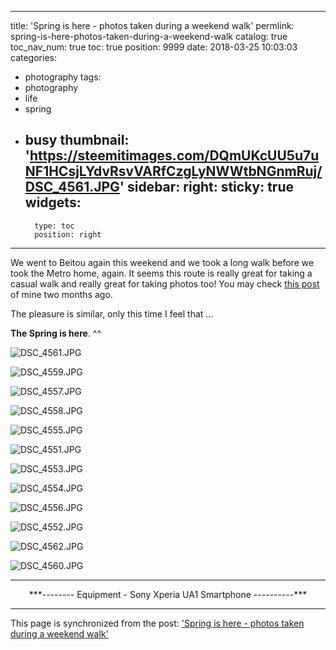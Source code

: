 
---
title: 'Spring is here - photos taken during a weekend walk'
permlink: spring-is-here-photos-taken-during-a-weekend-walk
catalog: true
toc_nav_num: true
toc: true
position: 9999
date: 2018-03-25 10:03:03
categories:
- photography
tags:
- photography
- life
- spring
- busy
thumbnail: 'https://steemitimages.com/DQmUKcUU5u7uNF1HCsjLYdvRsvVARfCzgLyNWWtbNGnmRuj/DSC_4561.JPG'
sidebar:
    right:
        sticky: true
widgets:
    -
        type: toc
        position: right
---


We went to Beitou again this weekend and we took a long walk before we took the Metro home, again. It seems this route is really great for taking a casual walk and really great for taking photos too! You may check [this post](https://steemit.com/photography/@deanliu/walk-and-shoot-sharing-photos-shot-during-our-beitou-shipai-walk) of mine two months ago. 

The pleasure is similar, only this time I feel that ...

**The Spring is here**. ^^ 

![DSC_4561.JPG](https://steemitimages.com/DQmUKcUU5u7uNF1HCsjLYdvRsvVARfCzgLyNWWtbNGnmRuj/DSC_4561.JPG)

![DSC_4559.JPG](https://steemitimages.com/DQmePUEVYKzLtiaERrpBb4fJNVwKc9NUGmLQmUinA9ejeV4/DSC_4559.JPG)

![DSC_4557.JPG](https://steemitimages.com/DQmbZBEZearV1EZyGcTuaYYSpsKk8ohzDaXm26bVFV7fN87/DSC_4557.JPG)

![DSC_4558.JPG](https://steemitimages.com/DQmfFZCEwKRY1aKGyrHhkhRNmsBZeYzYTubbaQKeNUdA1qE/DSC_4558.JPG)

![DSC_4555.JPG](https://steemitimages.com/DQmcguLgV3wARhHa9RhmKfywFjF76ycQoKZzmZrB5p6o76a/DSC_4555.JPG)

![DSC_4551.JPG](https://steemitimages.com/DQmX4B2GUuFF6QGNK6XZz3jAV2XiZWRi6xB2aJUEkBqBYBk/DSC_4551.JPG)

![DSC_4553.JPG](https://steemitimages.com/DQmSNMFHHuaMVqLiUDhj7jVYxQ8M4Khth7DnQ66GTX523Ah/DSC_4553.JPG)

![DSC_4554.JPG](https://steemitimages.com/DQmRALuf8PMPXC2rSqjWwZiePjqoaG4yVvHxhm6ce88zytZ/DSC_4554.JPG)

![DSC_4556.JPG](https://steemitimages.com/DQmR47DUwY5rUyhxkhwX2iFs1DAnVJYa7usVZYqpG3L8fq9/DSC_4556.JPG)

![DSC_4552.JPG](https://steemitimages.com/DQmctxYcf1rUktJ4muCZA99rbAxesrFrmqurxj9fC7B1usS/DSC_4552.JPG)

![DSC_4562.JPG](https://steemitimages.com/DQmd3t1E3AEdg7dEdLCHULuoRortkGFSVs1K42huMtovoty/DSC_4562.JPG)

![DSC_4560.JPG](https://steemitimages.com/DQmcjTjw6FfpbSYX6RQboBPoKDwA1aUXVUF48HGbyMg7bNv/DSC_4560.JPG)

******
<center>***-------- Equipment - Sony Xperia UA1 Smartphone ----------***</center>



- - -

This page is synchronized from the post: ['Spring is here - photos taken during a weekend walk'](https://steemit.com/@deanliu/spring-is-here-photos-taken-during-a-weekend-walk)
